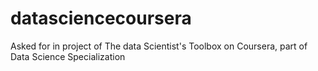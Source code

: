 datasciencecoursera
===================

Asked for in project of The data Scientist's Toolbox on Coursera, part of Data Science Specialization
